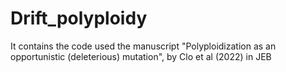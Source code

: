 # Drift_polyploidy
It contains the code used the manuscript "Polyploidization as an opportunistic (deleterious) mutation", by Clo et al (2022) in JEB
